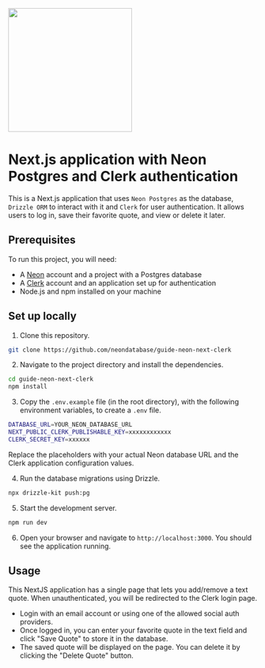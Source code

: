<img width="250px" src="https://neon.tech/brand/neon-logo-dark-color.svg" />

# Next.js application with Neon Postgres and Clerk authentication

This is a Next.js application that uses `Neon Postgres` as the database, `Drizzle ORM` to interact with it and `Clerk` for user authentication. It allows users to log in, save their favorite quote, and view or delete it later.

## Prerequisites

To run this project, you will need:

- A [Neon](https://neon.tech) account and a project with a Postgres database
- A [Clerk](https://clerk.com/) account and an application set up for authentication
- Node.js and npm installed on your machine

## Set up locally

1. Clone this repository.

```bash
git clone https://github.com/neondatabase/guide-neon-next-clerk
```

2. Navigate to the project directory and install the dependencies.

```bash
cd guide-neon-next-clerk
npm install
```

3. Copy the `.env.example` file (in the root directory), with the following environment variables, to create a `.env` file. 

```bash
DATABASE_URL=YOUR_NEON_DATABASE_URL
NEXT_PUBLIC_CLERK_PUBLISHABLE_KEY=xxxxxxxxxxxx
CLERK_SECRET_KEY=xxxxxx
```

Replace the placeholders with your actual Neon database URL and the Clerk application configuration values.

4. Run the database migrations using Drizzle.

```bash
npx drizzle-kit push:pg
```

5. Start the development server.

```bash
npm run dev
```

6. Open your browser and navigate to `http://localhost:3000`. You should see the application running.

## Usage

This NextJS application has a single page that lets you add/remove a text quote. When unauthenticated, you will be redirected to the Clerk login page. 

- Login with an email account or using one of the allowed social auth providers. 
- Once logged in, you can enter your favorite quote in the text field and click "Save Quote" to store it in the database.
- The saved quote will be displayed on the page. You can delete it by clicking the "Delete Quote" button. 
